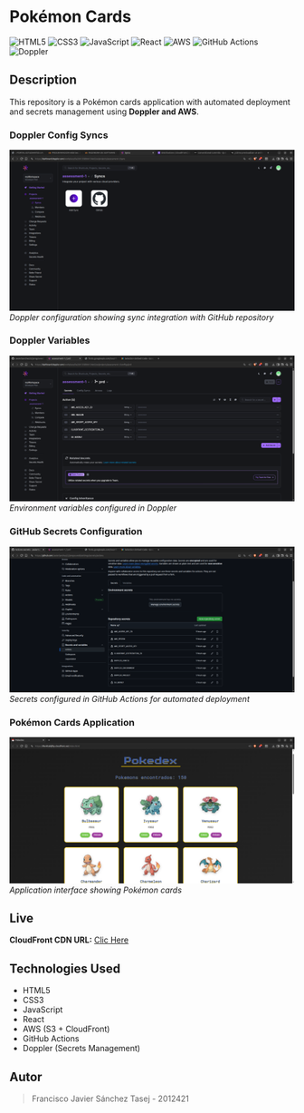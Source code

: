 # Pokémon Cards

![HTML5](https://img.shields.io/badge/HTML5-E34F26?style=for-the-badge&logo=html5&logoColor=white) ![CSS3](https://img.shields.io/badge/CSS3-1572B6?style=for-the-badge&logo=css3&logoColor=white) ![JavaScript](https://img.shields.io/badge/JavaScript-F7DF1E?style=for-the-badge&logo=javascript&logoColor=black) ![React](https://img.shields.io/badge/React-20232A?style=for-the-badge&logo=react&logoColor=61DAFB) ![AWS](https://img.shields.io/badge/AWS-232F3E?style=for-the-badge&logo=amazon-aws&logoColor=white) ![GitHub Actions](https://img.shields.io/badge/GitHub_Actions-2088FF?style=for-the-badge&logo=github-actions&logoColor=white) ![Doppler](https://img.shields.io/badge/Doppler-7c3aed?style=for-the-badge&logoColor=white)

## Description

This repository is a Pokémon cards application with automated deployment and secrets management using **Doppler and AWS**.

### Doppler Config Syncs
![Doppler Config Syncs](./docs/sync.png)
*Doppler configuration showing sync integration with GitHub repository*

### Doppler Variables
![Doppler Variables](./docs/secrets.png)
*Environment variables configured in Doppler*

### GitHub Secrets Configuration
![GitHub Secrets](./docs/GitHubSecrets.png)
*Secrets configured in GitHub Actions for automated deployment*

### Pokémon Cards Application
![Pokémon App](./docs/pokemonPage.png)
*Application interface showing Pokémon cards*

## Live

**CloudFront CDN URL:** [Clic Here](http://dhe4its88jftp.cloudfront.net/index.html)

## Technologies Used

- HTML5
- CSS3
- JavaScript
- React
- AWS (S3 + CloudFront)
- GitHub Actions
- Doppler (Secrets Management)

## Autor
> Francisco Javier Sánchez Tasej - 2012421
